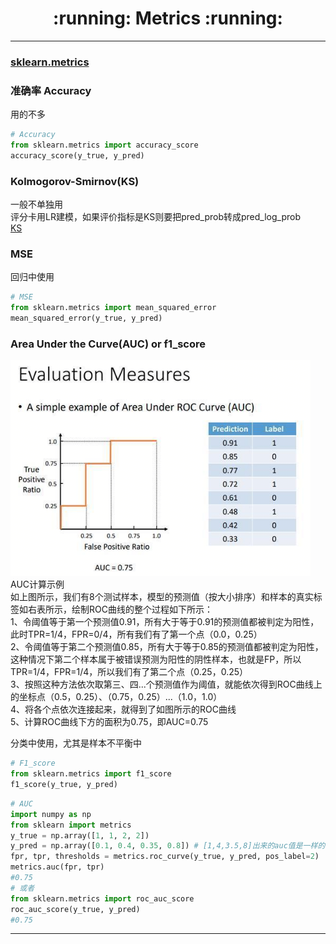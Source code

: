 <h1 align = "center">:running: Metrics :running:</h1>

---

### [sklearn.metrics][11]

### 准确率 Accuracy

用的不多<br>
```python
# Accuracy
from sklearn.metrics import accuracy_score
accuracy_score(y_true, y_pred)
```

### Kolmogorov-Smirnov(KS)

一般不单独用<br>
评分卡用LR建模，如果评价指标是KS则要把pred_prob转成pred_log_prob<br>
[KS](https://www.cnblogs.com/bergus/p/shu-ju-wa-jue-shu-yu-jie-xi.html)

### MSE

回归中使用
```python
# MSE
from sklearn.metrics import mean_squared_error
mean_squared_error(y_true, y_pred)
```

### Area Under the Curve(AUC) or f1_score

![](auc_calc.png)<br>
AUC计算示例<br>
如上图所示，我们有8个测试样本，模型的预测值（按大小排序）和样本的真实标签如右表所示，绘制ROC曲线的整个过程如下所示：<br>
1、令阈值等于第一个预测值0.91，所有大于等于0.91的预测值都被判定为阳性，此时TPR=1/4，FPR=0/4，所有我们有了第一个点（0.0，0.25）<br>
2、令阈值等于第二个预测值0.85，所有大于等于0.85的预测值都被判定为阳性，这种情况下第二个样本属于被错误预测为阳性的阴性样本，也就是FP，所以TPR=1/4，FPR=1/4，所以我们有了第二个点（0.25，0.25）<br>
3、按照这种方法依次取第三、四...个预测值作为阈值，就能依次得到ROC曲线上的坐标点（0.5，0.25）、（0.75，0.25）...（1.0，1.0）<br>
4、将各个点依次连接起来，就得到了如图所示的ROC曲线<br>
5、计算ROC曲线下方的面积为0.75，即AUC=0.75<br>

分类中使用，尤其是样本不平衡中
```python
# F1_score
from sklearn.metrics import f1_score
f1_score(y_true, y_pred)
```
```python
# AUC
import numpy as np
from sklearn import metrics
y_true = np.array([1, 1, 2, 2])
y_pred = np.array([0.1, 0.4, 0.35, 0.8]) # [1,4,3.5,8]出来的auc值是一样的
fpr, tpr, thresholds = metrics.roc_curve(y_true, y_pred, pos_label=2)
metrics.auc(fpr, tpr)
#0.75
# 或者
from sklearn.metrics import roc_auc_score
roc_auc_score(y_true, y_pred)
#0.75
```

---

 [0]: https://github.com/benhamner/Metrics/tree/master/Python
 [1]: http://img.blog.csdn.net/20150924153157802
 [2]: http://third.datacastle.cn/pkbigdata/master.other.img/7372d308-8d38-4e45-8ab7-ffab7763096a.png
 [3]: https://github.com/Jie-Yuan/DataMining/raw/master/7_Metrics/Pictures/11.png
 [11]: http://scikit-learn.org/stable/modules/model_evaluation.html#common-cases-predefined-values
 [12]: http://www.cnblogs.com/harvey888/p/6964741.html
 [13]: https://img-blog.csdn.net/20171012171557401?watermark/2/text/aHR0cDovL2Jsb2cuY3Nkbi5uZXQvdTAxMzQyMTYyOQ==/font/5a6L5L2T/fontsize/400/fill/I0JBQkFCMA==/dissolve/70/gravity/SouthEast
 [14]: https://www.cnblogs.com/bergus/p/shu-ju-wa-jue-shu-yu-jie-xi.html
 [15]: https://mp.weixin.qq.com/s?__biz=MzI1MzY0MzE4Mg==&mid=2247483981&idx=1&sn=f347a44a7b41693bc923de91d159dbf3&chksm=e9d0128cdea79b9a5628e932f614a681867d76307a90a0db67e8195c0b855e6a5160528a72d0&scene=0#rd
